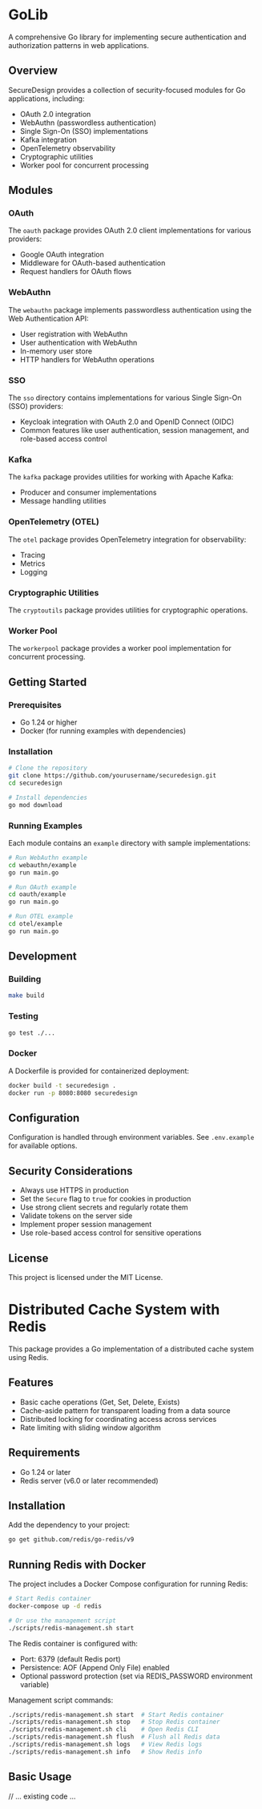 # GoLib

A comprehensive Go library for implementing secure authentication and authorization patterns in web applications.

## Overview

SecureDesign provides a collection of security-focused modules for Go applications, including:

- OAuth 2.0 integration
- WebAuthn (passwordless authentication)
- Single Sign-On (SSO) implementations
- Kafka integration
- OpenTelemetry observability
- Cryptographic utilities
- Worker pool for concurrent processing

## Modules

### OAuth

The `oauth` package provides OAuth 2.0 client implementations for various providers:

- Google OAuth integration
- Middleware for OAuth-based authentication
- Request handlers for OAuth flows

### WebAuthn

The `webauthn` package implements passwordless authentication using the Web Authentication API:

- User registration with WebAuthn
- User authentication with WebAuthn
- In-memory user store
- HTTP handlers for WebAuthn operations

### SSO

The `sso` directory contains implementations for various Single Sign-On (SSO) providers:

- Keycloak integration with OAuth 2.0 and OpenID Connect (OIDC)
- Common features like user authentication, session management, and role-based access control

### Kafka

The `kafka` package provides utilities for working with Apache Kafka:

- Producer and consumer implementations
- Message handling utilities

### OpenTelemetry (OTEL)

The `otel` package provides OpenTelemetry integration for observability:

- Tracing
- Metrics
- Logging

### Cryptographic Utilities

The `cryptoutils` package provides utilities for cryptographic operations.

### Worker Pool

The `workerpool` package provides a worker pool implementation for concurrent processing.

## Getting Started

### Prerequisites

- Go 1.24 or higher
- Docker (for running examples with dependencies)

### Installation

```bash
# Clone the repository
git clone https://github.com/yourusername/securedesign.git
cd securedesign

# Install dependencies
go mod download
```

### Running Examples

Each module contains an `example` directory with sample implementations:

```bash
# Run WebAuthn example
cd webauthn/example
go run main.go

# Run OAuth example
cd oauth/example
go run main.go

# Run OTEL example
cd otel/example
go run main.go
```

## Development

### Building

```bash
make build
```

### Testing

```bash
go test ./...
```

### Docker

A Dockerfile is provided for containerized deployment:

```bash
docker build -t securedesign .
docker run -p 8080:8080 securedesign
```

## Configuration

Configuration is handled through environment variables. See `.env.example` for available options.

## Security Considerations

- Always use HTTPS in production
- Set the `Secure` flag to `true` for cookies in production
- Use strong client secrets and regularly rotate them
- Validate tokens on the server side
- Implement proper session management
- Use role-based access control for sensitive operations

## License

This project is licensed under the MIT License.

# Distributed Cache System with Redis

This package provides a Go implementation of a distributed cache system using Redis.

## Features

- Basic cache operations (Get, Set, Delete, Exists)
- Cache-aside pattern for transparent loading from a data source
- Distributed locking for coordinating access across services
- Rate limiting with sliding window algorithm

## Requirements

- Go 1.24 or later
- Redis server (v6.0 or later recommended)

## Installation

Add the dependency to your project:

```bash
go get github.com/redis/go-redis/v9
```

## Running Redis with Docker

The project includes a Docker Compose configuration for running Redis:

```bash
# Start Redis container
docker-compose up -d redis

# Or use the management script
./scripts/redis-management.sh start
```

The Redis container is configured with:
- Port: 6379 (default Redis port)
- Persistence: AOF (Append Only File) enabled
- Optional password protection (set via REDIS_PASSWORD environment variable)

Management script commands:
```bash
./scripts/redis-management.sh start  # Start Redis container
./scripts/redis-management.sh stop   # Stop Redis container
./scripts/redis-management.sh cli    # Open Redis CLI
./scripts/redis-management.sh flush  # Flush all Redis data
./scripts/redis-management.sh logs   # View Redis logs
./scripts/redis-management.sh info   # Show Redis info
```

## Basic Usage

// ... existing code ... 